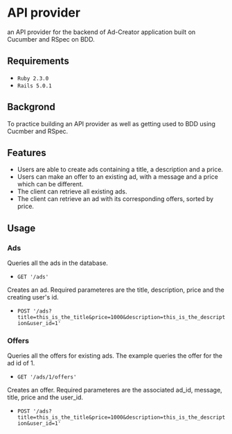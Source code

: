 # API provider

an API provider for the backend of Ad-Creator application built on Cucumber and RSpec on BDD.

## Requirements

  - `Ruby 2.3.0`
  - `Rails 5.0.1`

## Backgrond

To practice building an API provider as well as getting used to BDD using Cucmber and RSpec. 

## Features

  * Users are able to create ads containing a title, a description and a price.
  * Users can make an offer to an existing ad, with a message and a price which can be different.
  * The client can retrieve all existing ads.
  * The client can retrieve an ad with its corresponding offers, sorted by price.

## Usage

### Ads

Queries all the ads in the database.

* `GET '/ads'`

Creates an ad. Required parameteres are the title, description, price and the creating user's id.

* `POST '/ads?title=this_is_the_title&price=1000&description=this_is_the_description&user_id=1'`

### Offers

Queries all the offers for existing ads. The example queries the offer for the ad id of 1.

* `GET '/ads/1/offers'`

Creates an offer. Required parameteres are the associated ad_id, message, title, price and the user_id.

* `POST '/ads?title=this_is_the_title&price=1000&description=this_is_the_description&user_id=1'`



